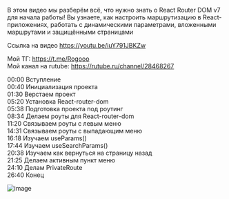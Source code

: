 В этом видео мы разберём всё, что нужно знать о React Router DOM v7 для начала работы! Вы узнаете, как настроить маршрутизацию в React-приложениях, работать с динамическими параметрами, вложенными маршрутами и защищёнными страницами   

Ссылка на видео https://youtu.be/iuY791JBKZw

Мой ТГ: https://t.me/Rogooo   
Мой канал на rutube: https://rutube.ru/channel/28468267   

00:00 Вступление   
00:40 Инициализация проекта   
01:30 Верстаем проект   
05:20 Установка React-router-dom   
05:38 Подготовка проекта под роутинг   
08:34 Делаем роуты для React-router-dom   
11:20 Связываем роуты с левым меню   
14:31 Связываем роуты с выпадающим меню   
16:18 Изучаем useParams()   
17:44 Изучаем useSearchParams()   
20:38 Изучаем как вернуться на страницу назад   
21:25 Делаем активным пункт меню   
24:10 Делам PrivateRoute   
26:40 Конец   
      
![image](https://github.com/user-attachments/assets/3edcc58b-505f-4b7d-950a-5cf27b1e569d)
